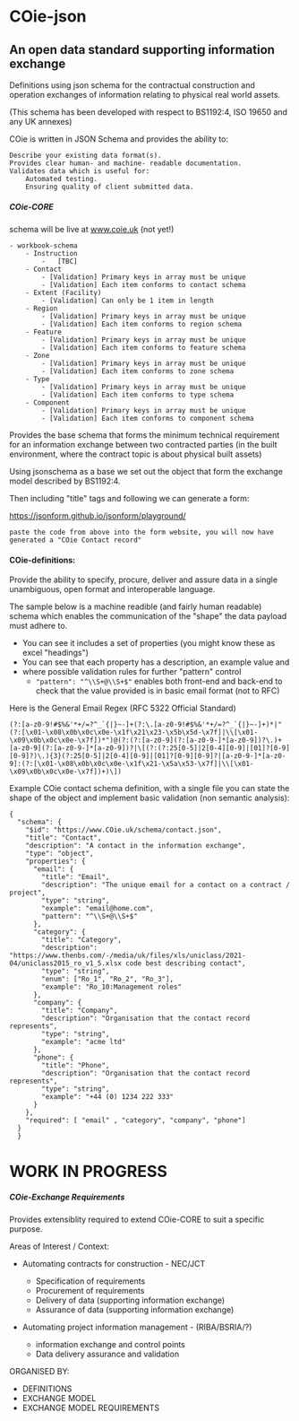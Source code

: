 # COie-json

## An open data standard supporting information exchange

Definitions using json schema for the contractual construction and 
operation exchanges of information relating to physical real world assets.

(This schema has been developed with respect to BS1192:4, ISO 19650 and any UK annexes)

COie is written in JSON Schema and provides the ability to:

    Describe your existing data format(s).
    Provides clear human- and machine- readable documentation.
    Validates data which is useful for:
        Automated testing.
        Ensuring quality of client submitted data.


##### COie-CORE

schema will be live at www.coie.uk (not yet!)

```
- workbook-schema
    - Instruction
        -   [TBC]
    - Contact
        - [Validation] Primary keys in array must be unique
        - [Validation] Each item conforms to contact schema
    - Extent (Facility)
        - [Validation] Can only be 1 item in length
    - Region
        - [Validation] Primary keys in array must be unique
        - [Validation] Each item conforms to region schema
    - Feature
        - [Validation] Primary keys in array must be unique
        - [Validation] Each item conforms to feature schema
    - Zone
        - [Validation] Primary keys in array must be unique
        - [Validation] Each item conforms to zone schema
    - Type
        - [Validation] Primary keys in array must be unique
        - [Validation] Each item conforms to type schema
    - Component
        - [Validation] Primary keys in array must be unique
        - [Validation] Each item conforms to component schema

```

Provides the base schema that forms the minimum technical requirement for an information exchange between two contracted parties (in the built environment, where the contract topic is about physical built assets)

Using jsonschema as a base we set out the object that form the exchange model described by BS1192:4.

Then including "title" tags and following we can generate a form:

https://jsonform.github.io/jsonform/playground/

`paste the code from above into the form website, you will now have generated a "COie Contact record"`


#### COie-definitions:

Provide the ability to specify, procure, deliver and assure data in a single unambiguous, open format and interoperable language.

The sample below is a machine readible (and fairly human readable) schema which enables the communication of the "shape" the data payload must adhere to. 

* You can see it includes a set of properties (you might know these as excel "headings")
* You can see that each property has a description, an example value and 
* where possible validation rules for further "pattern" control 
    * `"pattern": "^\\S+@\\S+$"` enables both front-end and back-end to check that the value provided is in basic email format (not to RFC)
    
Here is the General Email Regex (RFC 5322 Official Standard)
 
```(?:[a-z0-9!#$%&'*+/=?^_`{|}~-]+(?:\.[a-z0-9!#$%&'*+/=?^_`{|}~-]+)*|"(?:[\x01-\x08\x0b\x0c\x0e-\x1f\x21\x23-\x5b\x5d-\x7f]|\\[\x01-\x09\x0b\x0c\x0e-\x7f])*")@(?:(?:[a-z0-9](?:[a-z0-9-]*[a-z0-9])?\.)+[a-z0-9](?:[a-z0-9-]*[a-z0-9])?|\[(?:(?:25[0-5]|2[0-4][0-9]|[01]?[0-9][0-9]?)\.){3}(?:25[0-5]|2[0-4][0-9]|[01]?[0-9][0-9]?|[a-z0-9-]*[a-z0-9]:(?:[\x01-\x08\x0b\x0c\x0e-\x1f\x21-\x5a\x53-\x7f]|\\[\x01-\x09\x0b\x0c\x0e-\x7f])+)\])```

Example COie contact schema definition, with a single file you can state the shape of the object and implement basic validation (non semantic analysis):


```
{
  "schema": {
    "$id": "https://www.COie.uk/schema/contact.json",
    "title": "Contact",
    "description": "A contact in the information exchange",
    "type": "object",
    "properties": {
      "email": {
        "title": "Email",
        "description": "The unique email for a contact on a contract / project",
        "type": "string",
        "example": "email@home.com",
        "pattern": "^\\S+@\\S+$"
      },
      "category": {
        "title": "Category",
        "description": "https://www.thenbs.com/-/media/uk/files/xls/uniclass/2021-04/uniclass2015_ro_v1_5.xlsx code best describing contact",
        "type": "string",
        "enum": ["Ro_1", "Ro_2", "Ro_3"],
        "example": "Ro_10:Management roles"
      },
      "company": {
        "title": "Company",
        "description": "Organisation that the contact record represents",
        "type": "string",
        "example": "acme ltd"
      },
      "phone": {
        "title": "Phone",
        "description": "Organisation that the contact record represents",
        "type": "string",
        "example": "+44 (0) 1234 222 333"
      }
    },
    "required": [ "email" , "category", "company", "phone"]
  }
  }
```   



# WORK IN PROGRESS


##### COie-Exchange Requirements 
Provides extensiblity required to extend COie-CORE to suit a specific purpose. 


Areas of Interest / Context:

* Automating contracts for construction - NEC/JCT
    * Specification of requirements
    * Procurement of requirements
    * Delivery of data (supporting information exchange)
    * Assurance of data (supporting information exchange)   
    
* Automating project information management - (RIBA/BSRIA/?)
    * information exchange and control points
    * Data delivery assurance and validation

ORGANISED BY:
* DEFINITIONS
* EXCHANGE MODEL
* EXCHANGE MODEL REQUIREMENTS
